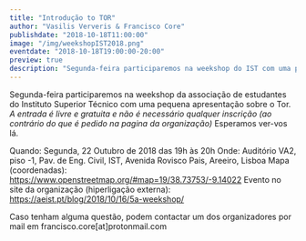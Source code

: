 ```yaml
---
title: "Introdução to TOR"
author: "Vasilis Ververis & Francisco Core"
publishdate: "2018-10-18T11:00:00"
image: "/img/weekshopIST2018.png"
eventdate: "2018-10-18T19:00:00-20:00"
preview: true
description: "Segunda-feira participaremos na weekshop do IST com uma pequena apresentação sobre o Tor."
---
```


Segunda-feira participaremos na weekshop da associação de estudantes do Instituto Superior Técnico com uma pequena apresentação sobre o Tor.
*A entrada é livre e gratuita e não é necessário qualquer inscrição (ao contrário do que é pedido na pagina da organização)*
Esperamos ver-vos lá.

Quando: Segunda, 22 Outubro de 2018 das 19h às 20h
Onde: Auditório VA2, piso -1, Pav. de Eng. Civil, IST, Avenida Rovisco Pais, Areeiro, Lisboa
Mapa (coordenadas): https://www.openstreetmap.org/#map=19/38.73753/-9.14022
Evento no site da organização (hiperligação externa): https://aeist.pt/blog/2018/10/16/5a-weekshop/

Caso tenham alguma questão, podem contactar um dos organizadores por mail em francisco.core[at]protonmail.com
